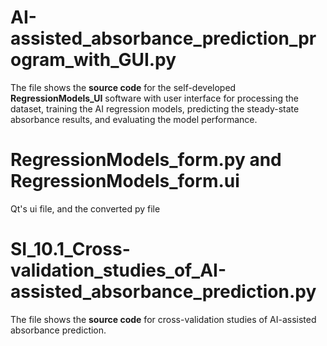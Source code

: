 # AI-assisted_absorbance_prediction_program_with_GUI.py
The file shows the **source code** for the self-developed **RegressionModels_UI** software with user interface for processing the dataset, training the AI regression models, predicting the steady-state absorbance results, and evaluating the model performance.

# RegressionModels_form.py and RegressionModels_form.ui
Qt's ui file, and the converted py file

# SI_10.1_Cross-validation_studies_of_AI-assisted_absorbance_prediction.py
The file shows the **source code** for cross-validation studies of AI-assisted absorbance prediction.
